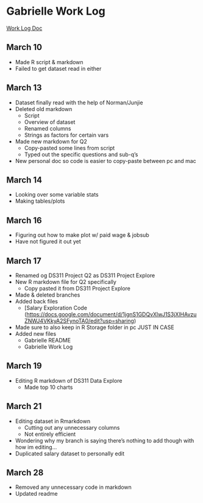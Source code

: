 # Gabrielle Work Log

[Work Log Doc](https://docs.google.com/document/d/1SmR8a8j9Hdqpzv-xET0yI8C1_jGyZ_VTP8Bp-1U7CSQ/edit?usp=sharing)

## March 10
- Made R script & markdown
- Failed to get dataset read in either

## March 13
- Dataset finally read with the help of Norman/Junjie
- Deleted old markdown
	- Script
	- Overview of dataset
	- Renamed columns
	- Strings as factors for certain vars
- Made new markdown for Q2
	- Copy-pasted some lines from script
	- Typed out the specific questions and sub-q’s 
- New personal doc so code is easier to copy-paste between pc and mac

## March 14
- Looking over some variable stats
- Making tables/plots

## March 16
- Figuring out how to make plot w/ paid wage & jobsub
- Have not figured it out yet

## March 17
- Renamed og DS311 Project Q2 as DS311 Project Explore
- New R markdown file for Q2 specifically
	- Copy pasted it from DS311 Project Explore
- Made & deleted branches
- Added back files
	- [Salary Exploration Code (https://docs.google.com/document/d/1jgnS1GDQvXlwJ1S3jXlHAvzuZNWJ4VKkyA2SFynoTA0/edit?usp=sharing)
- Made sure to also keep in R Storage folder in pc JUST IN CASE
- Added new files
	- Gabrielle README
	- Gabrielle Work Log
## March 19
- Editing R markdown of DS311 Data Explore
	- Made top 10 charts
## March 21
- Editing dataset in Rmarkdown
	- Cutting out any unnecessary columns
	- Not entirely efficient
- Wondering why my branch is saying there’s nothing to add though with how im editing…
- Duplicated salary dataset to personally edit

## March 28
- Removed any unnecessary code in markdown
- Updated readme

